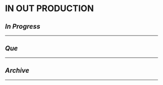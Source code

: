 # IN  OUT PRODUCTION

## *In Progress*

--------------------

## *Que*

-----------------------------------
## *Archive*

-----------------------------------
